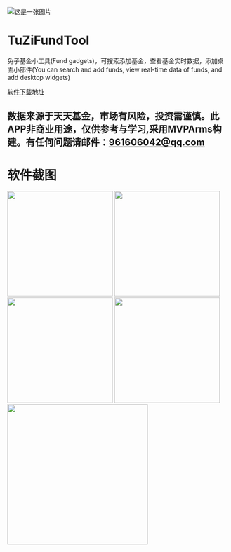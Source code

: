 ![这是一张图片](https://github.com/YangsBryant/TuZiFundTool/blob/master/tuzi_cover.png)
# TuZiFundTool
兔子基金小工具(Fund gadgets)，可搜索添加基金，查看基金实时数据，添加桌面小部件(You can search and add funds, view real-time data of funds, and add desktop widgets)

[软件下载地址](https://raw.githubusercontent.com/YangsBryant/TuZiFundTool/master/%E5%85%94%E5%AD%90%E5%9F%BA%E9%87%91%E5%B7%A5%E5%85%B7.apk)

## 数据来源于天天基金，市场有风险，投资需谨慎。此APP非商业用途，仅供参考与学习,采用MVPArms构建。有任何问题请邮件：961606042@qq.com

# 软件截图

<img src="https://github.com/YangsBryant/TuZiFundTool/blob/master/tuzi_cover02.jpg" width="240" hegiht="320"/>
<img src="https://github.com/YangsBryant/TuZiFundTool/blob/master/tuzi_cover03.jpg" width="240" hegiht="320"/>
<img src="https://github.com/YangsBryant/TuZiFundTool/blob/master/tuzi_cover04.jpg" width="240" hegiht="320"/>
<img src="https://github.com/YangsBryant/TuZiFundTool/blob/master/tuzi_cover05.jpg" width="240" hegiht="320"/>
<img src="https://github.com/YangsBryant/TuZiFundTool/blob/master/tuzi_cover06.jpg" width="320" hegiht="480"/>

